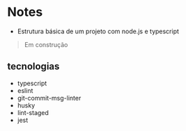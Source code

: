 # Notes
- Estrutura básica de um projeto com node.js e typescript

> Em construção

## tecnologias

- typescript
- eslint
- git-commit-msg-linter
- husky
- lint-staged
- jest